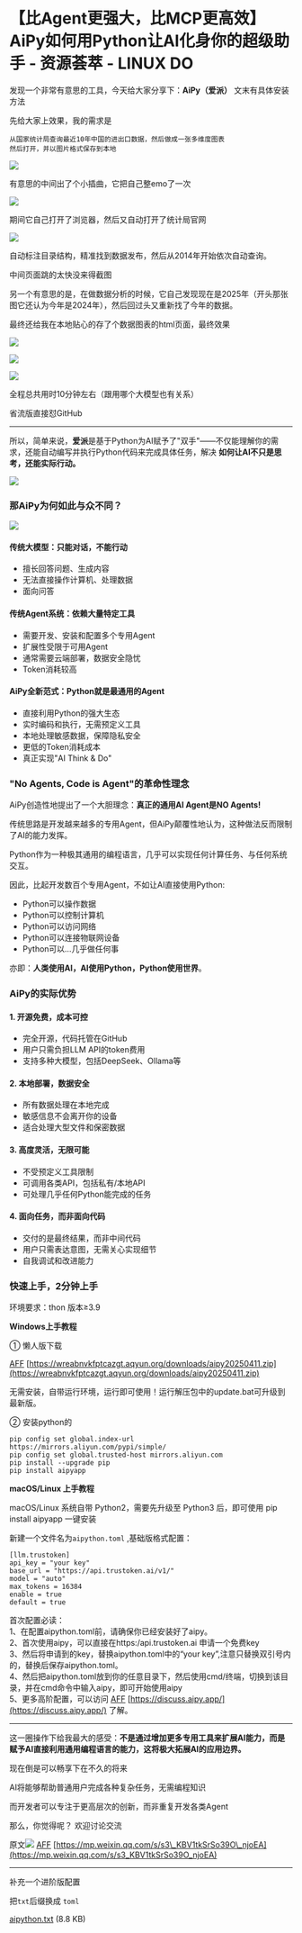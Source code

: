 # 【比Agent更强大，比MCP更高效】AiPy如何用Python让AI化身你的超级助手 - 资源荟萃 - LINUX DO
发现一个非常有意思的工具，今天给大家分享下：**AiPy（爱派）** 文末有具体安装方法

先给大家上效果，我的需求是

```null
从国家统计局查询最近10年中国的进出口数据，然后做成一张多维度图表
然后打开，并以图片格式保存到本地

```

[![](https://cdn.ldstatic.com/original/4X/8/a/9/8a91784e8881cef3d54df5680ef33d11de47085b.png)
](https://cdn.ldstatic.com/original/4X/8/a/9/8a91784e8881cef3d54df5680ef33d11de47085b.png)

有意思的中间出了个小插曲，它把自己整emo了一次

[![](https://cdn.ldstatic.com/original/4X/0/5/1/0510712d097fdc3d807b18394c78c1349473c00e.png)
](https://cdn.ldstatic.com/original/4X/0/5/1/0510712d097fdc3d807b18394c78c1349473c00e.png)

期间它自己打开了浏览器，然后又自动打开了统计局官网

[![](https://cdn.ldstatic.com/optimized/4X/9/a/d/9ada85b88587a2c6c2bfa0053d4db2b92f02c9fb_2_617x500.png)
](https://cdn.ldstatic.com/original/4X/9/a/d/9ada85b88587a2c6c2bfa0053d4db2b92f02c9fb.png)

自动标注目录结构，精准找到数据发布，然后从2014年开始依次自动查询。

中间页面跳的太快没来得截图

另一个有意思的是，在做数据分析的时候，它自己发现现在是2025年（开头那张图它还认为今年是2024年），然后回过头又重新找了今年的数据。

最终还给我在本地贴心的存了个数据图表的html页面，最终效果

[![](https://cdn.ldstatic.com/optimized/4X/7/2/f/72fe0dfa11f7ad905242add4c29411562a1d613c_2_690x345.png)
](https://cdn.ldstatic.com/original/4X/7/2/f/72fe0dfa11f7ad905242add4c29411562a1d613c.png)

[![](https://cdn.ldstatic.com/optimized/4X/8/a/0/8a0a995179795b31e9b3b1c50a0b04214ef0f55f_2_689x347.png)
](https://cdn.ldstatic.com/original/4X/8/a/0/8a0a995179795b31e9b3b1c50a0b04214ef0f55f.png)

[![](https://cdn.ldstatic.com/optimized/4X/4/4/8/448317f5d586c199ac6cd64705777528989e0712_2_689x342.png)
](https://cdn.ldstatic.com/original/4X/4/4/8/448317f5d586c199ac6cd64705777528989e0712.png)

全程总共用时10分钟左右（跟用哪个大模型也有关系）

省流版直接怼GitHub

* * *

所以，简单来说，**爱派**是基于Python为AI赋予了"双手"——不仅能理解你的需求，还能自动编写并执行Python代码来完成具体任务，解决 **如何让AI不只是思考，还能实际行动。** 

[![](https://cdn.ldstatic.com/optimized/4X/7/b/f/7bfd6e55640eb8105a40cb92e3d01bb085a64ca0_2_690x328.png)
](https://cdn.ldstatic.com/original/4X/7/b/f/7bfd6e55640eb8105a40cb92e3d01bb085a64ca0.png)

### [](#p-5092403-aipy-1)那AiPy为何如此与众不同？

[![](https://cdn.ldstatic.com/optimized/4X/b/e/b/bebdce1049590c182f5ff5bd301efc1229f691c5_2_690x315.jpeg)
](https://cdn.ldstatic.com/original/4X/b/e/b/bebdce1049590c182f5ff5bd301efc1229f691c5.jpeg "2025-04-12")

#### [](#p-5092403-h-2)传统大模型：只能对话，不能行动

*   擅长回答问题、生成内容
*   无法直接操作计算机、处理数据
*   面向问答

#### [](#p-5092403-agent-3)传统Agent系统：依赖大量特定工具

*   需要开发、安装和配置多个专用Agent
*   扩展性受限于可用Agent
*   通常需要云端部署，数据安全隐忧
*   Token消耗较高

#### [](#p-5092403-aipypythonagent-4)AiPy全新范式：Python就是最通用的Agent

*   直接利用Python的强大生态
*   实时编码和执行，无需预定义工具
*   本地处理敏感数据，保障隐私安全
*   更低的Token消耗成本
*   真正实现"AI Think & Do"

### [](#p-5092403-no-agents-code-is-agent-5)"No Agents, Code is Agent"的革命性理念

AiPy创造性地提出了一个大胆理念：**真正的通用AI Agent是NO Agents!**

传统思路是开发越来越多的专用Agent，但AiPy颠覆性地认为，这种做法反而限制了AI的能力发挥。

Python作为一种极其通用的编程语言，几乎可以实现任何计算任务、与任何系统交互。

因此，比起开发数百个专用Agent，不如让AI直接使用Python:

*   Python可以操作数据
*   Python可以控制计算机
*   Python可以访问网络
*   Python可以连接物联网设备
*   Python可以…几乎做任何事

亦即：**人类使用AI，AI使用Python，Python使用世界**。

### [](#p-5092403-aipy-6)AiPy的实际优势

#### [](#p-5092403-h-1-7)1\. 开源免费，成本可控

*   完全开源，代码托管在GitHub
*   用户只需负担LLM API的token费用
*   支持多种大模型，包括DeepSeek、Ollama等

#### [](#p-5092403-h-2-8)2\. 本地部署，数据安全

*   所有数据处理在本地完成
*   敏感信息不会离开你的设备
*   适合处理大型文件和保密数据

#### [](#p-5092403-h-3-9)3\. 高度灵活，无限可能

*   不受预定义工具限制
*   可调用各类API，包括私有/本地API
*   可处理几乎任何Python能完成的任务

#### [](#p-5092403-h-4-10)4\. 面向任务，而非面向代码

*   交付的是最终结果，而非中间代码
*   用户只需表达意图，无需关心实现细节
*   自我调试和改进能力

### [](#p-5092403-h-2-11)快速上手，2分钟上手

环境要求：thon 版本≥3.9

**Windows上手教程**

① 懒人版下载

[AFF](https://linux.do/tag/AFF) [https://wreabnvkfptcazgt.aqyun.org/downloads/aipy20250411.zip](https://wreabnvkfptcazgt.aqyun.org/downloads/aipy20250411.zip)

无需安装，自带运行环境，运行即可使用！运行解压包中的update.bat可升级到最新版。

② 安装python的

```null
pip config set global.index-url https://mirrors.aliyun.com/pypi/simple/
pip config set global.trusted-host mirrors.aliyun.com
pip install --upgrade pip
pip install aipyapp

```

**macOS/Linux 上手教程**

macOS/Linux 系统自带 Python2，需要先升级至 Python3 后，即可使用 pip install aipyapp 一键安装

新建一个文件名为`aipython.toml` ,基础版格式配置：

```null
[llm.trustoken]
api_key = "your key"
base_url = "https://api.trustoken.ai/v1/"
model = "auto"
max_tokens = 16384
enable = true
default = true

```

首次配置必读：  
1、在配置aipython.toml前，请确保你已经安装好了aipy。  
2、首次使用aipy，可以直接在https:/api.trustoken.ai 申请一个免费key  
3、然后将申请到的key，替换aipython.toml中的“your key”,注意只替换双引号内的，替换后保存aipython.toml。  
4、然后把aipython.toml放到你的任意目录下，然后使用cmd/终端，切换到该目录，并在cmd命令中输入aipy，即可开始使用aipy  
5、更多高阶配置，可以访问 [AFF](https://linux.do/tag/AFF) [https://discuss.aipy.app/](https://discuss.aipy.app/) 了解。

* * *

这一圈操作下给我最大的感受：**不是通过增加更多专用工具来扩展AI能力，而是赋予AI直接利用通用编程语言的能力，这将极大拓展AI的应用边界。** 

现在倒是可以畅享下在不久的将来

AI将能够帮助普通用户完成各种复杂任务，无需编程知识

而开发者可以专注于更高层次的创新，而非重复开发各类Agent

那么，你觉得呢？ 欢迎讨论交流

原文![](https://cdn.linux.do/images/emoji/twemoji/link.png?v=14)
 [AFF](https://linux.do/tag/AFF) [https://mp.weixin.qq.com/s/s3\_KBV1tkSrSo39O\_njoEA](https://mp.weixin.qq.com/s/s3_KBV1tkSrSo39O_njoEA)

* * *

补充一个进阶版配置

把`txt`后缀换成 `toml`

[aipython.txt](https://linux.do/uploads/short-url/7cLGLYbTQizWkbOC1lAwJIrdUiv.txt) (8.8 KB)